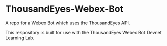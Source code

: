 # ThousandEyes-Webex-Bot
A repo for a Webex Bot which uses the ThousandEyes API.

This respository is built for use with the ThousandEyes Webex Bot Devnet Learning Lab.
